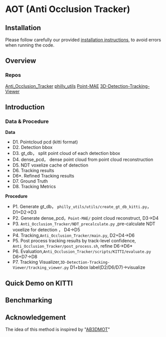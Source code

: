 # AOT (Anti Occlusion Tracker)

## Installation
Please follow carefully our provided [installation instructions](docs/INSTALL.md), to avoid errors when running the code.

## Overview
### Repos
[Anti_Occlusion_Tracker](https://github.com/philly12399/Anti_Occlusion_Tracker)
[philly_utils](https://github.com/philly12399/philly_utils)
[Point-MAE](https://github.com/philly12399/Point-MAE/tree/main)
[3D-Detection-Tracking-Viewer](https://github.com/philly12399/3D-Detection-Tracking-Viewer)

## Introduction
### Data & Procedure
**Data**
* D1. Pointcloud pcd (kitti format) 
* D2. Detection bbox
* D3. gt_db， split point cloud of each detection bbox
* D4. dense_pcd， dense point cloud from point cloud reconstruction
* D5. NDT voxelize cache of detection
* D6. Tracking results
* D6*. Refined Tracking results
* D7. Ground Truth
* D8. Tracking Metrics

**Procedure**
* P1. Generate gt_db， `philly_utils/utils/create_gt_db_kitti.py`， D1+D2->D3 
* P2. Generate dense_pcd，`Point-MAE/` point cloud reconstruct, D3->D4
* P3. `Anti_Occlusion_Tracker/NDT_precalculate.py` ,pre-calculate NDT voxelize for detection ， D4->D5
* P4. Tracking,`Anti_Occlusion_Tracker/main.py`, D2+D4->D6
* P5. Post process tracking results by track-level confidence, `Anti_Occlusion_Tracker/post_process.sh`, refine D6->D6*
* P6. Evaluation,`Anti_Occlusion_Tracker/scripts/KITTI/evaluate.py` D6+D7->D8
* P7. Tracking Visualizer,`3D-Detection-Tracking-Viewer/tracking_viewer.py` D1+bbox label(D2/D6/D7)->visualize



## Quick Demo on KITTI

## Benchmarking

## Acknowledgement

The idea of this method is inspired by "[AB3DMOT](https://github.com/xinshuoweng/AB3DMOT)"

